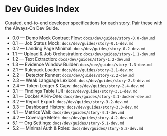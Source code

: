# Dev Guides Index

Curated, end-to-end developer specifications for each story. Pair these with the Always‑On Dev Guide.

- 0.0 — Demo Mock Contract Flow: `docs/dev/guides/story-0.0-dev.md`
- 0.1 — Job Status Mock: `docs/dev/guides/story-0.1-dev.md`
- 0.2 — Landing Page Minimal: `docs/dev/guides/story-0.2-dev.md`
- 1.1 — Upload & Job Orchestration: `docs/dev/guides/story-1.1-dev.md`
- 1.2 — Text Extraction: `docs/dev/guides/story-1.2-dev.md`
- 1.3 — Evidence Window Builder: `docs/dev/guides/story-1.3-dev.md`
- 2.1 — Rulepack Loader: `docs/dev/guides/story-2.1-dev.md`
- 2.2 — Detector Runner: `docs/dev/guides/story-2.2-dev.md`
- 2.3 — Weak Language Lexicon: `docs/dev/guides/story-2.3-dev.md`
- 2.4 — Token Ledger & Caps: `docs/dev/guides/story-2.4-dev.md`
- 3.1 — Findings Table (UI): `docs/dev/guides/story-3.1-dev.md`
- 3.1 — Docker All‑in‑One: `docs/dev/guides/story-3.1-docker-dev.md`
- 3.2 — Report Export: `docs/dev/guides/story-3.2-dev.md`
- 3.3 — Dashboard History: `docs/dev/guides/story-3.3-dev.md`
- 4.1 — Metrics Wall: `docs/dev/guides/story-4.1-dev.md`
- 4.2 — Coverage Meter: `docs/dev/guides/story-4.2-dev.md`
- 5.1 — Org Settings: `docs/dev/guides/story-5.1-dev.md`
- 5.2 — Minimal Auth & Roles: `docs/dev/guides/story-5.2-dev.md`

